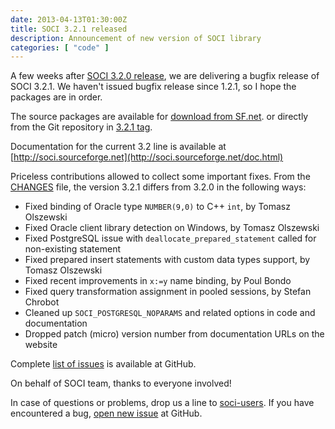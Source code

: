 ```yaml
---
date: 2013-04-13T01:30:00Z
title: SOCI 3.2.1 released
description: Announcement of new version of SOCI library
categories: [ "code" ]
---
```


A few weeks after [SOCI 3.2.0 release](/posts/2013/03/26/soci-3-2-0-released/),
we are delivering a bugfix release of SOCI 3.2.1. We haven't issued bugfix
release since 1.2.1, so I hope the packages are in order.

The source packages are available for
[download from SF.net](https://sourceforge.net/projects/soci/files/soci/soci-3.2.1/).
or directly from the Git repository in [3.2.1 tag](https://github.com/SOCI/soci/tree/3.2.1).

Documentation for the current 3.2 line is available at
[http://soci.sourceforge.net](http://soci.sourceforge.net/doc.html)

Priceless contributions allowed to collect some important fixes.
From the [CHANGES](https://github.com/SOCI/soci/blob/3.2.0/src/CHANGES) file,
the version 3.2.1 differs from 3.2.0 in the following ways:

* Fixed binding of Oracle type `NUMBER(9,0)` to C++ `int`, by Tomasz Olszewski
* Fixed Oracle client library detection on Windows, by Tomasz Olszewski
* Fixed PostgreSQL issue with `deallocate_prepared_statement` called for non-existing statement
* Fixed prepared insert statements with custom data types support, by Tomasz Olszewski
* Fixed recent improvements in `x:=y` name binding, by Poul Bondo
* Fixed query transformation assignment in pooled sessions, by Stefan Chrobot
* Cleaned up `SOCI_POSTGRESQL_NOPARAMS` and related options in code and documentation
* Dropped patch (micro) version number from documentation URLs on the website

Complete [list of issues](https://github.com/SOCI/soci/issues?milestone=4&state=closed)
is available at GitHub.

On behalf of SOCI team, thanks to everyone involved!

In case of questions or problems, drop us a line to
[soci-users](https://lists.sourceforge.net/lists/listinfo/soci-users).
If you have encountered a bug, [open new issue](https://github.com/SOCI/soci/issues)
at GitHub.
